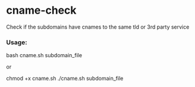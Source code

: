 # cname-check
 Check if the subdomains have cnames to the same tld or 3rd party service

### Usage:

bash cname.sh subdomain_file

or

chmod +x cname.sh
./cname.sh subdomain_file